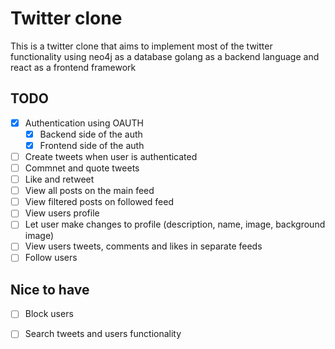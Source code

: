 # Twitter clone

This is a twitter clone that aims to implement most of the twitter functionality using neo4j as a database golang as a backend language and react as a frontend framework

## TODO

- [x] Authentication using OAUTH 
    - [x] Backend side of the auth
    - [x] Frontend side of the auth
- [ ] Create tweets when user is authenticated
- [ ] Commnet and quote tweets
- [ ] Like and retweet
- [ ] View all posts on the main feed
- [ ] View filtered posts on followed feed
- [ ] View users profile
- [ ] Let user make changes to profile (description, name, image, background image)
- [ ] View users tweets, comments and likes in separate feeds
- [ ] Follow users

## Nice to have

- [ ] Block users
- [ ] Search tweets and users functionality
    
